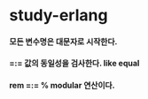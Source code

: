 # study-erlang

#### 모든 변수명은 대문자로 시작한다.
#### =:= 값의 동일성을 검사한다. like equal
#### rem =:= % modular 연산이다.

